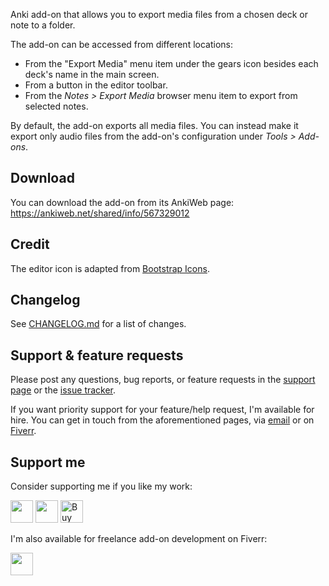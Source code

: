 Anki add-on that allows you to export media files from a chosen deck or note to a folder.

The add-on can be accessed from different locations:

-   From the "Export Media" menu item under the gears icon besides each deck's name in the main screen.
-   From a button in the editor toolbar.
-   From the _Notes > Export Media_ browser menu item to export from selected notes.

By default, the add-on exports all media files. You can instead make it export only audio files from the add-on's configuration under _Tools > Add-ons_.

## Download

You can download the add-on from its AnkiWeb page: https://ankiweb.net/shared/info/567329012

## Credit

The editor icon is adapted from [Bootstrap Icons](https://icons.getbootstrap.com/).

## Changelog

See [CHANGELOG.md](CHANGELOG.md) for a list of changes.

## Support & feature requests

Please post any questions, bug reports, or feature requests in the [support page](https://forums.ankiweb.net/c/add-ons/11) or the [issue tracker](https://github.com/abdnh/anki-addon-template/issues).

If you want priority support for your feature/help request, I'm available for hire.
You can get in touch from the aforementioned pages, via [email](mailto:abdo@abdnh.net) or on [Fiverr](https://www.fiverr.com/abd_nh).

## Support me

Consider supporting me if you like my work:

<a href="https://github.com/sponsors/abdnh"><img height='36' src="https://i.imgur.com/dAgtzcC.png"></a>
<a href="https://www.patreon.com/abdnh"><img height='36' src="https://i.imgur.com/mZBGpZ1.png"></a>
<a href="https://www.buymeacoffee.com/abdnh" target="_blank"><img src="https://cdn.buymeacoffee.com/buttons/v2/default-blue.png" alt="Buy Me A Coffee" style="height: 36px" ></a>

I'm also available for freelance add-on development on Fiverr:

<a href="https://www.fiverr.com/abd_nh/develop-an-anki-addon"><img height='36' src="https://i.imgur.com/0meG4dk.png"></a>
